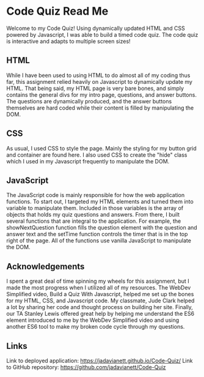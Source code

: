 # Code Quiz Read Me 
Welcome to my Code Quiz! Using dynamically updated HTML and CSS powered by Javascript, I was able to build a timed code quiz. The code quiz is interactive and adapts to multiple screen sizes! 

## HTML 
While I have been used to using HTML to do almost all of my coding thus far, this assignment relied heavily on Javascript to dynamically update my HTML. That being said, my HTML page is very bare bones, and simply contains the general divs for my intro page, questions, and answer buttons. The questions are dynamically produced, and the answer buttons themselves are hard coded while their content is filled by manipulating the DOM. 

## CSS
As usual, I used CSS to style the page. Mainly the styling for my button grid and container are found here. I also used CSS to create the "hide" class which I used in my Javascript frequently to manipulate the DOM. 

## JavaScript 
The JavaScript code is mainly responsible for how the web application functions. To start out, I targeted my HTML elements and turned them into variable to manipulate them. Included in those variables is the array of objects that holds my quiz questions and answers. From there, I built several functions that are integral to the application. For example, the showNextQuestion function fills the question element with the question and answer text and the setTime function controls the timer that is in the top right of the page. All of the functions use vanilla JavaScript to manipulate the DOM. 

## Acknowledgements 
I spent a great deal of time spinning my wheels for this assignment, but I made the most progress when I utilized all of my resources. The WebDev Simplified video, Build a Quiz With Javascript, helped me set up the bones for my HTML, CSS, and Javascript code. My classmate, Jude Clark helped a lot by sharing her code and thought process on building her site. Finally, our TA Stanley Lewis offered great help by helping me understand the ES6 element introduced to me by the WebDev Simplified video and using another ES6 tool to make my broken code cycle through my questions. 

## Links 
Link to deployed application: https://jadavianett.github.io/Code-Quiz/ 
Link to GitHub repository: https://github.com/jadavianett/Code-Quiz 